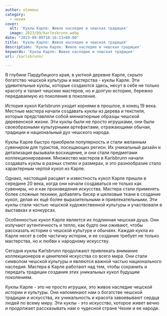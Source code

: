 ```yaml
---
author: olomouc
category:
  - чехия
cover:
  alt: 'Куклы Карле: Живое наследие и чешская традиция'
  image: 2023/09/karlesbrunn.webp
date: "2023-09-09T10:16:13+00:00"
title: 'Куклы Карле: Живое наследие и чешская традиция'
description: 'Куклы Карле: Живое наследие и чешская традиция'
keywords: 'Куклы Карле: Живое наследие и чешская традиция'
url: /karlsbrunn/

---
```

В глубине Пардубицкого края, в уютной деревне Карле, скрыто богатство чешской культуры и мастерства \- куклы Карле. Эти удивительные куклы, которые создаются здесь, несут в себе не только красоту и талант чешских мастеров, но и долгую историю, бережно передаваемую из поколения в поколение.

История кукол Karlsbrunn уходит корнями в прошлое, в конец 19 века. Местные мастера начали создавать куклы из дерева и текстиля, которые представляли собой миниатюрные образцы чешской деревенской жизни. Эти куклы были не просто игрушками, они были своеобразными культурными артефактами, отражающими обычаи, традиции и национальный дух чешского народа.

Куклы Карле быстро приобрели популярность и стали желанным сувениром для туристов, посещающих регион. Их уникальный дизайн и детализация вызывали восхищение, и они стали предметами коллекционирования. Множество мастеров в Karlsbrunn начали создавать куклы в разных стилях и размерах, и это разнообразие стало характерным чертой кукол из Карле.

Однако, настоящий расцвет и известность кукол Карле пришли в середине 20 века, когда они начали создаваться не только как сувениры, но и как произведения искусства. Мастера стали применять более сложные техники, добавлять бисер и шелковые ткани в создание кукол, делая их ещё более выразительными и привлекательными. Эти куклы стали частью чешской художественной культуры и участвовали в выставках и конкурсах.

Особенностью кукол Карле является их подлинная чешская душа. Они излучают аутентичность и тепло, как будто они оживают, чтобы рассказать истории о чешской культуре и обычаях. Каждая кукла из Карле несет в себе частичку истории, и ее создание требует не только мастерства, но и любви к народному искусству.

Сегодня куклы Karlsbrunn продолжают привлекать внимание коллекционеров и ценителей искусства со всего мира. Они стали символом чешской культуры и являются важной частью национального наследия. Мастера в Карле работают над тем, чтобы сохранить и передать традиции создания этих уникальных кукол будущим поколениям.

Куклы Карле \- это не просто игрушки, это живое наследие чешской истории и культуры. Они напоминают нам о богатстве чешской традиции и искусства, их уникальность и красота завоевывают сердца людей по всему миру. Эти куклы \- это искусство, которое живет вечно и продолжает рассказывать нам о чудесной стране Чехии и ее народе.
